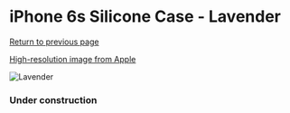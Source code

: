 # iPhone 6s Silicone Case - Lavender

[Return to previous page](/iphone_6)

[High-resolution image from Apple](https://store.storeimages.cdn-apple.com/8756/as-images.apple.com/is/MM622?wid=4500&hei=4500&fmt=png)

<div style="width: 384px"><img src="/everyphone/MM622.png" alt="Lavender"></div>

### Under construction

